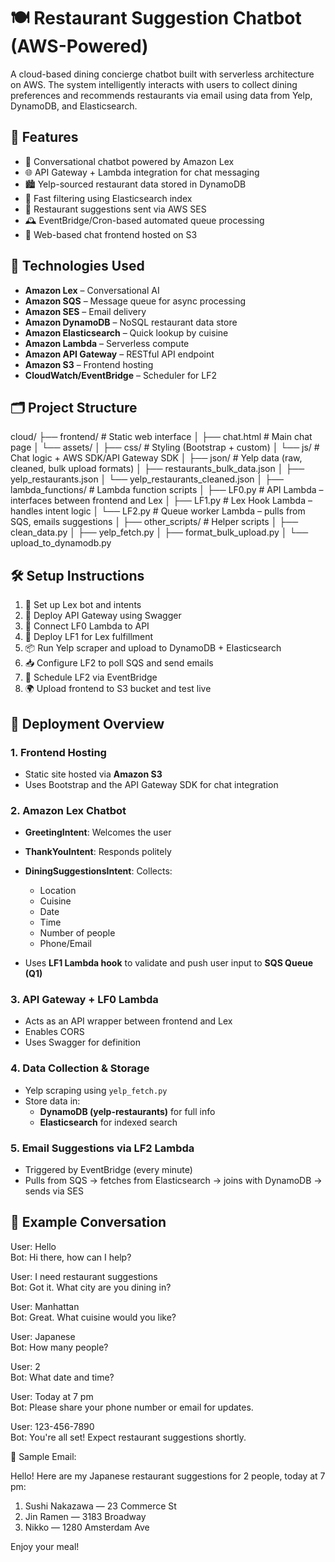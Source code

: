 # 🍽️ Restaurant Suggestion Chatbot (AWS-Powered)

A cloud-based dining concierge chatbot built with serverless architecture on AWS. The system intelligently interacts with users to collect dining preferences and recommends restaurants via email using data from Yelp, DynamoDB, and Elasticsearch.

## 🧠 Features

- 🤖 Conversational chatbot powered by Amazon Lex
- 🌐 API Gateway + Lambda integration for chat messaging
- 🏙️ Yelp-sourced restaurant data stored in DynamoDB
- 🔎 Fast filtering using Elasticsearch index
- 📩 Restaurant suggestions sent via AWS SES
- 🕰️ EventBridge/Cron-based automated queue processing
- 💬 Web-based chat frontend hosted on S3

## 🧰 Technologies Used

- **Amazon Lex** – Conversational AI
- **Amazon SQS** – Message queue for async processing
- **Amazon SES** – Email delivery
- **Amazon DynamoDB** – NoSQL restaurant data store
- **Amazon Elasticsearch** – Quick lookup by cuisine
- **Amazon Lambda** – Serverless compute
- **Amazon API Gateway** – RESTful API endpoint
- **Amazon S3** – Frontend hosting
- **CloudWatch/EventBridge** – Scheduler for LF2

## 🗂️ Project Structure

cloud/
├── frontend/                   # Static web interface
│   ├── chat.html              # Main chat page
│   └── assets/
│       ├── css/               # Styling (Bootstrap + custom)
│       └── js/                # Chat logic + AWS SDK/API Gateway SDK
│
├── json/                      # Yelp data (raw, cleaned, bulk upload formats)
│   ├── restaurants_bulk_data.json
│   ├── yelp_restaurants.json
│   └── yelp_restaurants_cleaned.json
│
├── lambda_functions/          # Lambda function scripts
│   ├── LF0.py                 # API Lambda – interfaces between frontend and Lex
│   ├── LF1.py                 # Lex Hook Lambda – handles intent logic
│   └── LF2.py                 # Queue worker Lambda – pulls from SQS, emails suggestions
│
├── other_scripts/             # Helper scripts
│   ├── clean_data.py
│   ├── yelp_fetch.py
│   ├── format_bulk_upload.py
│   └── upload_to_dynamodb.py

## 🛠️ Setup Instructions

1. 🧠 Set up Lex bot and intents
2. 🛜 Deploy API Gateway using Swagger
3. 🔗 Connect LF0 Lambda to API
4. 💬 Deploy LF1 for Lex fulfillment
5. 📦 Run Yelp scraper and upload to DynamoDB + Elasticsearch
6. 📥 Configure LF2 to poll SQS and send emails
7. 📅 Schedule LF2 via EventBridge
8. 🌍 Upload frontend to S3 bucket and test live

## 🚀 Deployment Overview

### 1. Frontend Hosting
- Static site hosted via **Amazon S3**
- Uses Bootstrap and the API Gateway SDK for chat integration

### 2. Amazon Lex Chatbot
- **GreetingIntent**: Welcomes the user
- **ThankYouIntent**: Responds politely
- **DiningSuggestionsIntent**: Collects:
  - Location
  - Cuisine
  - Date
  - Time
  - Number of people
  - Phone/Email

- Uses **LF1 Lambda hook** to validate and push user input to **SQS Queue (Q1)**

### 3. API Gateway + LF0 Lambda
- Acts as an API wrapper between frontend and Lex
- Enables CORS
- Uses Swagger for definition

### 4. Data Collection & Storage
- Yelp scraping using `yelp_fetch.py`
- Store data in:
  - **DynamoDB (yelp-restaurants)** for full info
  - **Elasticsearch** for indexed search

### 5. Email Suggestions via LF2 Lambda
- Triggered by EventBridge (every minute)
- Pulls from SQS → fetches from Elasticsearch → joins with DynamoDB → sends via SES

## 🧪 Example Conversation

User: Hello  
Bot: Hi there, how can I help?

User: I need restaurant suggestions  
Bot: Got it. What city are you dining in?

User: Manhattan  
Bot: Great. What cuisine would you like?

User: Japanese  
Bot: How many people?

User: 2  
Bot: What date and time?

User: Today at 7 pm  
Bot: Please share your phone number or email for updates.

User: 123-456-7890  
Bot: You're all set! Expect restaurant suggestions shortly.

📧 Sample Email:

Hello! Here are my Japanese restaurant suggestions for 2 people, today at 7 pm:

1. Sushi Nakazawa — 23 Commerce St  
2. Jin Ramen — 3183 Broadway  
3. Nikko — 1280 Amsterdam Ave  

Enjoy your meal!

